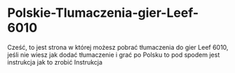 # Polskie-Tlumaczenia-gier-Leef-6010
Cześć, to jest strona w której możesz pobrać tłumaczenia do gier Leef 6010, jeśli nie wiesz jak dodać tłumaczenie i grać po Polsku to pod spodem jest instrukcja jak to zrobić
Instrukcja
